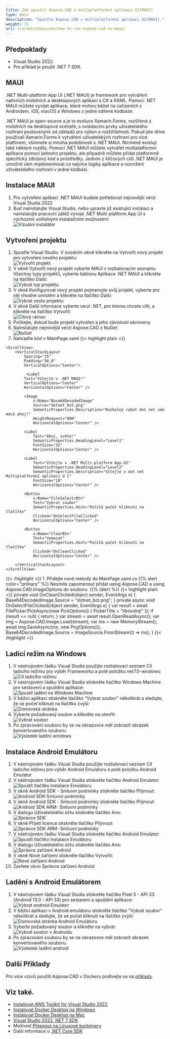 ```yaml
---
title: Jak spustit Aspose.CAD v multiplatformní aplikaci UI(MAUI)
type: docs
description: "Spusťte Aspose.CAD v multiplatformní aplikaci UI(MAUI)."
weight: 71
url: /cs/net/showcases/how-to-run-aspose-cad-in-maui/
---
```


## Předpoklady
- Visual Studio 2022.
- Pro příklad je použit .NET 7 SDK.


## MAUI

.NET Multi-platform App UI (.NET MAUI) je framework pro vytváření nativních mobilních a desktopových aplikací s C# a XAML.
Pomocí .NET MAUI můžete vyvíjet aplikace, které mohou běžet na zařízeních s Androidem, iOS, macOS a Windows z jedné sdílené kódbáze.

.NET MAUI je open-source a je to evoluce Xamarin.Forms, rozšířená z mobilních na desktopové scénáře, s ovládacími prvky uživatelského rozhraní postavenými od základů pro výkon a rozšiřitelnost.
Pokud jste dříve používali Xamarin.Forms k vytváření uživatelských rozhraní pro více platforem, všimnete si mnoha podobností s .NET MAUI.
Nicméně existují také některé rozdíly.
Pomocí .NET MAUI můžete vytvářet multiplatformní aplikace pomocí jednoho projektu, ale případně můžete přidat platformně specifický zdrojový kód a prostředky.
Jedním z klíčových cílů .NET MAUI je umožnit vám implementovat co nejvíce logiky aplikace a rozvržení uživatelského rozhraní v jedné kódbázi.

## Instalace MAUI

1. Pro vytvoření aplikací .NET MAUI budete potřebovat nejnovější verzi Visual Studia 2022
1. Buď nainstalujte Visual Studio, nebo upravte již existující instalaci a nainstalujte pracovní zátěž vývoje .NET Multi-platform App UI s výchozími volitelnými instalačními možnostmi:<br>
![Vizuální instalátor](/cad/_assets/showcases/maui/visual-installer.png)


## Vytvoření projektu

1. Spusťte Visual Studio. V úvodním okně klikněte na Vytvořit nový projekt pro vytvoření nového projektu:<br>
![Vytvořit projekt](/cad/_assets/showcases/maui/create-project.png)<br>
1. V okně Vytvořit nový projekt vyberte MAUI v rozbalovacím seznamu Všechny typy projektů, vyberte šablonu Aplikace .NET MAUI a klikněte na tlačítko Další:<br>
![Vybrat typ projektu](/cad/_assets/showcases/maui/select-project.png)<br>
1. V okně Konfigurovat nový projekt pojmenujte svůj projekt, vyberte pro něj vhodné umístění a klikněte na tlačítko Další:<br>
![Vybrat cestu projektu](/cad/_assets/showcases/maui/select-project-path.png)<br>
1. V okně Další informace vyberte verzi .NET, pro kterou chcete cílit, a klikněte na tlačítko Vytvořit:<br>
![Cílový rámec](/cad/_assets/showcases/maui/select-framework.png)<br>
1. Počkejte, dokud bude projekt vytvořen a jeho závislosti obnoveny
1. Nainstalujte nejnovější verzi Aspose.CAD z NuGet:<br>
![NuGet](/cad/_assets/showcases/maui/nuget.png)<br>
1. Nahraďte kód v MainPage.xaml
{{< highlight plain >}}
<?xml version="1.0" encoding="utf-8" ?>
<ContentPage xmlns="http://schemas.microsoft.com/dotnet/2021/maui"
             xmlns:x="http://schemas.microsoft.com/winfx/2009/xaml"
             x:Class="MauiApp1.MainPage">

    <ScrollView>
        <VerticalStackLayout
            Spacing="25"
            Padding="30,0"
            VerticalOptions="Center">

             <Label 
            Text="Vítejte v .NET MAUI!"
            VerticalOptions="Center" 
            HorizontalOptions="Center" />

            <Image
                x:Name="Base64DecodedImage"
                Source="dotnet_bot.png"
                SemanticProperties.Description="Rozkošný robot dot net vám mává ahoj!"
                HeightRequest="600"
                HorizontalOptions="Center" />

            <Label
                Text="Ahoj, světe!"
                SemanticProperties.HeadingLevel="Level1"
                FontSize="32"
                HorizontalOptions="Center" />

            <Label
                Text="Vítejte v .NET Multi-platform App UI"
                SemanticProperties.HeadingLevel="Level2"
                SemanticProperties.Description="Vítejte v dot net Multiplatformní aplikaci U I"
                FontSize="18"
                HorizontalOptions="Center" />

            <Button
                x:Name="FileSelectrBtn"
                Text="Vybrat soubor"
                SemanticProperties.Hint="Počítá počet kliknutí na tlačítko"
                Clicked="OnSelectFileClicked"
                HorizontalOptions="Center" />

            <Button
                x:Name="ClearBtn"
                Text="Vymazat"
                SemanticProperties.Hint="Počítá počet kliknutí na tlačítko"
                Clicked="OnCleanClicked"
                HorizontalOptions="Center" />

        </VerticalStackLayout>
    </ScrollView>
</ContentPage>
{{< /highlight >}}
1. Přidejte nové metody do MainPage.xaml.cs
{{% alert color="primary" %}} 
Nesmíte zapomenout přidat using Aspose.CAD a using Aspose.CAD.ImageOptions do souboru.
{{% /alert %}}
{{< highlight plain >}}
private void OnCleanClicked(object sender, EventArgs e)
{
    Base64DecodedImage.Source = "dotnet_bot.png";
}
private async void OnSelectFileClicked(object sender, EventArgs e)
{
    var result = await FilePicker.PickAsync(new PickOptions()
    {
        PickerTitle = "libovolný"
    });
    if (result == null)
    {
        return;
    }
    var stream = await result.OpenReadAsync();
    var img = Aspose.CAD.Image.Load(stream);
    var ms = new MemoryStream();
    await img.SaveAsync(ms, new PngOptions());
    Base64DecodedImage.Source = ImageSource.FromStream(() => ms);
}
{{< /highlight >}}


## Ladicí režim na Windows

1. V nástrojovém řádku Visual Studia použijte rozbalovací seznam Cíl ladicího režimu pro výběr Frameworku a poté položku net7.0-windows:<br>
![Cíl ladicího režimu](/cad/_assets/showcases/maui/windows-mode.png)<br>
1. V nástrojovém řádku Visual Studia stiskněte tlačítko Windows Machine pro sestavení a spuštění aplikace:<br>
![Spustit ladění na Windows Machine](/cad/_assets/showcases/maui/windows-start-debug.png)<br>
1. V běžící aplikaci stiskněte tlačítko "Vybrat soubor" několikrát a sledujte, že se počet kliknutí na tlačítko zvýší:<br>
![Domovská stránka](/cad/_assets/showcases/maui/windows-home-page.png)<br>
1. Vyberte požadovaný soubor a klikněte na otevřít:<br>
![Vybrat soubor](/cad/_assets/showcases/maui/select-file.png)<br>
1. Po zpracování souboru by se na obrazovce měl zobrazit obrázek konvertovaného souboru:<br>
![Výsledek ladění windows](/cad/_assets/showcases/maui/windows-result.png)


## Instalace Android Emulátoru

1. V nástrojovém řádku Visual Studia použijte rozbalovací seznam Cíl ladicího režimu pro výběr Android Emulatoru a poté položku Android Emulator
1. V nástrojovém řádku Visual Studia stiskněte tlačítko Android Emulator:<br>
![Spustit tlačítko instalace Emulátoru](/cad/_assets/showcases/maui/start-install-emulator.png)<br>
1. V okně Android SDK - Smluvní podmínky stiskněte tlačítko Přijmout:<br>
![Android SDK-Smluvní podmínky](/cad/_assets/showcases/maui/android-sdk-1.png)<br>
1. V okně Android SDK - Smluvní podmínky stiskněte tlačítko Přijmout:<br>
![Android SDK ARM- Smluvní podmínky](/cad/_assets/showcases/maui/android-sdk-2.png)<br>
1. V dialogu Uživatelského účtu stiskněte tlačítko Ano:<br>
![Správce SDK](/cad/_assets/showcases/maui/android-sdk-3.png)<br>
1. V okně Přijetí licence stiskněte tlačítko Přijmout:<br>
![Správce SDK ARM- Smluvní podmínky](/cad/_assets/showcases/maui/android-sdk-4.png)<br>
1. V nástrojovém řádku Visual Studia stiskněte tlačítko Android Emulator:<br>
![Spustit tlačítko instalace Emulátoru](/cad/_assets/showcases/maui/start-install-emulator.png)<br>
1. V dialogu Uživatelského účtu stiskněte tlačítko Ano:<br>
![Správce zařízení Android](/cad/_assets/showcases/maui/android-device-manager.png)<br>
1. V okně Nové zařízení stiskněte tlačítko Vytvořit:<br>
![Nové zařízení Android](/cad/_assets/showcases/maui/android-new-device.png)<br>
1. Zavřete okno Správce zařízení Android


## Ladění s Android Emulátorem

1. V nástrojovém řádku Visual Studia stiskněte tlačítko Pixel 5 - API 33 (Android 13.0 - API 33) pro sestavení a spuštění aplikace:<br>
![Vybrat android Emulator](/cad/_assets/showcases/maui/select-android-emulator.png)<br>
1. V běžící aplikaci v Android emulátoru stiskněte tlačítko "Vybrat soubor" několikrát a sledujte, že se počet kliknutí na tlačítko zvýší:<br>
![Domovská stránka Android Emulátoru](/cad/_assets/showcases/maui/android-home-page.png)<br>
1. Vyberte požadovaný soubor a klikněte na vybrat:<br>
![Vybrat soubor v Androidu](/cad/_assets/showcases/maui/select-file-android.png)<br>
1. Po zpracování souboru by se na obrazovce měl zobrazit obrázek konvertovaného souboru:<br>
![Výsledek ladění android](/cad/_assets/showcases/maui/android-result.png)


## Další Příklady

Pro více vzorů použití Aspose.CAD v Dockeru podívejte se na [příklady](https://github.com/aspose-cad/Aspose.CAD-Documentation).


## Viz také.

- [Instalovat AWS Toolkit for Visual Studio 2022](https://marketplace.visualstudio.com/items?itemName=AmazonWebServices.AWSToolkitforVisualStudio2022)
- [Instalovat Docker Desktop na Windows](https://docs.docker.com/docker-for-windows/install/)
- [Instalovat Docker Desktop na Mac](https://docs.docker.com/docker-for-mac/install/)
- [Visual Studio 2022, NET 7 SDK](https://docs.microsoft.com/en-us/dotnet/core/install/windows?tabs=net70#dependencies)
- Možnost [Přepnout na Linuxové kontejnery](https://docs.docker.com/docker-for-windows/#switch-between-windows-and-linux-containers)
- Další informace o [.NET Core SDK](https://hub.docker.com/_/microsoft-dotnet-sdk)
